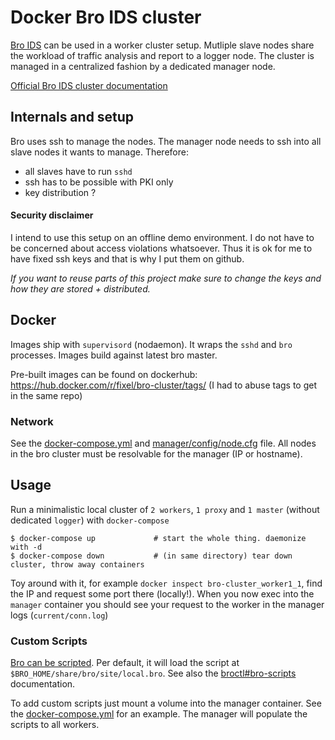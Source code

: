 # Docker Bro IDS cluster

[Bro IDS](https://www.bro.org/index.html) can be used in a worker cluster setup. Mutliple slave nodes share the workload of traffic analysis and report to a logger node. The cluster is managed in a centralized fashion by a dedicated manager node.

[Official Bro IDS cluster documentation](https://www.bro.org/sphinx/cluster/index.html)

## Internals and setup

Bro uses ssh to manage the nodes. The manager node needs to ssh into all slave nodes it wants to manage. Therefore:

- all slaves have to run `sshd`
- ssh has to be possible with PKI only
- key distribution ?

#### Security disclaimer

I intend to use this setup on an offline demo environment. I do not have to be concerned about access violations whatsoever. Thus it is ok for me to have fixed ssh keys and that is why I put them on github.

*If you want to reuse parts of this project make sure to change the keys and how they are stored + distributed.*

## Docker

Images ship with `supervisord` (nodaemon). It wraps the `sshd` and `bro` processes. Images build against latest bro master.

Pre-built images can be found on dockerhub: https://hub.docker.com/r/fixel/bro-cluster/tags/  (I had to abuse tags to get in the same repo)

### Network

See the [docker-compose.yml](docker-compose.yml) and [manager/config/node.cfg](manager/config/node.cfg) file. All nodes in the bro cluster must be resolvable for the manager (IP or hostname).

## Usage

Run a minimalistic local cluster of `2 workers`, `1 proxy`  and `1 master` (without dedicated `logger`) with `docker-compose`

    $ docker-compose up             # start the whole thing. daemonize with -d
    $ docker-compose down           # (in same directory) tear down cluster, throw away containers

Toy around with it, for example `docker inspect bro-cluster_worker1_1`, find the IP and request some port there (locally!). When you now exec into the `manager` container you should see your request to the worker in the manager logs (`current/conn.log`)

### Custom Scripts

[Bro can be scripted](https://www.bro.org/sphinx/scripting/index.html). Per default, it will load the script at `$BRO_HOME/share/bro/site/local.bro`. See also the [broctl#bro-scripts](https://www.bro.org/sphinx/components/broctl/README.html#bro-scripts) documentation.

To add custom scripts just mount a volume into the manager container. See the [docker-compose.yml](docker-compose.yml) for an example. The manager will populate the scripts to all workers.